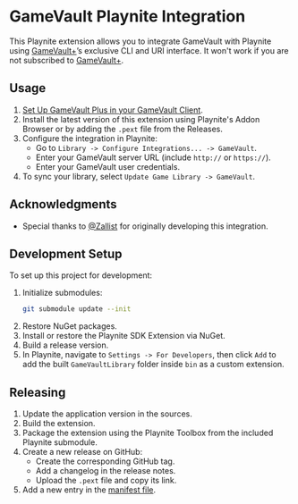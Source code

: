 # GameVault Playnite Integration

This Playnite extension allows you to integrate GameVault with Playnite using [GameVault+](https://gamevau.lt/gamevault-plus)’s exclusive CLI and URI interface. It won't work if you are not subscribed to [GameVault+](https://gamevau.lt/gamevault-plus).

## Usage

1. [Set Up GameVault Plus in your GameVault Client](https://gamevau.lt/docs/gamevault-plus/introduction#get-started).
2. Install the latest version of this extension using Playnite's Addon Browser or by adding the `.pext` file from the Releases.
3. Configure the integration in Playnite:
   - Go to `Library -> Configure Integrations... -> GameVault`.
   - Enter your GameVault server URL (include `http://` or `https://`).
   - Enter your GameVault user credentials.
4. To sync your library, select `Update Game Library -> GameVault`.

## Acknowledgments

- Special thanks to [@Zallist](https://github.com/Zallist) for originally developing this integration.

## Development Setup

To set up this project for development:

1. Initialize submodules:
   ```bash
   git submodule update --init
   ```
2. Restore NuGet packages.
3. Install or restore the Playnite SDK Extension via NuGet.
4. Build a release version.
5. In Playnite, navigate to `Settings -> For Developers`, then click `Add` to add the built `GameVaultLibrary` folder inside `bin` as a custom extension. 

## Releasing

1. Update the application version in the sources.
2. Build the extension.
3. Package the extension using the Playnite Toolbox from the included Playnite submodule.
4. Create a new release on GitHub:
   - Create the corresponding GitHub tag.
   - Add a changelog in the release notes.
   - Upload the `.pext` file and copy its link.
5. Add a new entry in the [manifest file](manifests/installer.yaml).
